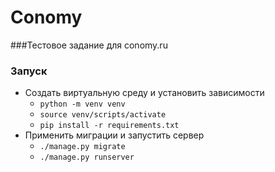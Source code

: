 # Conomy

###Тестовое задание для conomy.ru

### Запуск
* Создать виртуальную среду и установить зависимости
    * ```python -m venv venv```
    * ```source venv/scripts/activate```
    * ```pip install -r requirements.txt```
* Применить миграции и запустить сервер
    * ```./manage.py migrate```
    * ```./manage.py runserver```


